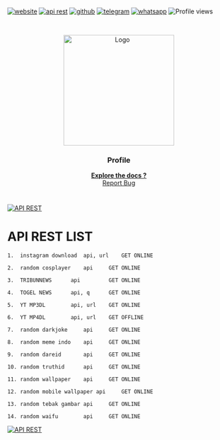 <!-- created by anubiskun -->
# 
[![website](https://img.shields.io/badge/-website-black.svg?style=for-the-badge&logo=firefoxbrowser&colorB=555)](https://www.anubiskun.xyz)
[![api rest](https://img.shields.io/badge/-api_rest-black.svg?style=for-the-badge&logo=firefoxbrowser&colorB=555)](https://www.api.anubiskun.xyz)
[![github](https://img.shields.io/badge/-Github-black.svg?style=for-the-badge&logo=github&colorB=555)](https://github.com/anubiskun)
[![telegram](https://img.shields.io/badge/-Telegram-black.svg?style=for-the-badge&logo=telegram&colorB=555)](https://t.me/anubiskun)
[![whatsapp](https://img.shields.io/badge/-Whatsapp-black.svg?style=for-the-badge&logo=whatsapp&colorB=555)](https://wa.me/6289653909054?text=hai,%20anubis)
![Profile views](https://gpvc.arturio.dev/anubiskun)
<!-- PROJECT LOGO -->

<br />
<p align="center">
  <a href="https://github.com/anubiskun/profile">
    <img src="https://github.com/anubiskun.png?size=250" alt="Logo" width="250px">
  </a>

  <h3 align="center">Profile</h3>

  <p align="center">
    <a href="https://www.anubiskun.xyz/"><strong>Explore the docs ?</strong></a>
    <br />
    <a href="mailto: anubiskun.xyz@gmail.com">Report Bug</a>
  </p>
</p>
<!-- isi content -->

# 

[![API REST][apirest-l]][apirest-url]

# API REST LIST
```
1.	instagram download	api, url	GET	ONLINE
```
```
2.	random cosplayer	api	 	GET	ONLINE	
```
```
3.	TRIBUNNEWS		api 		GET	ONLINE	
```
```
4.	TOGEL NEWS		api, q		GET	ONLINE	
```
```
5.	YT MP3DL		api, url	GET	ONLINE	
```
```
6.	YT MP4DL		api, url	GET	OFFLINE	
```
```
7.	random darkjoke		api		GET	ONLINE	
```
```
8.	random meme indo	api		GET	ONLINE	
```
```
9.	random dareid		api		GET	ONLINE	
```
```
10.	random truthid		api		GET	ONLINE	
```
```
11.	random wallpaper	api		GET	ONLINE	
```
```
12.	random mobile wallpaper	api		GET	ONLINE	
```
```
13.	random tebak gambar	api		GET	ONLINE	
```
```
14.	random waifu		api		GET	ONLINE
```

[![API REST][apirest-l]][apirest-url]

<!-- custom regex -->
[tg-l]: https://img.shields.io/badge/-Telegram-black.svg?style=for-the-badge&logo=telegram&colorB=555
[tg-url]: https://t.me/anubiskun
[github-l]: https://img.shields.io/badge/-Telegram-black.svg?style=for-the-badge&logo=github&colorB=555
[github-url]: https://github.com/anubiskun
[web-l]: https://img.shields.io/badge/-website-black.svg?style=for-the-badge&logo=safari&colorB=555
[web-url]: https://anubiskun.xyz
[apirest-l]: https://img.shields.io/badge/-API%20REST-black.svg?style=for-the-badge&logo=safari&colorB=666
[apirest-url]: https://api.anubiskun.xyz
